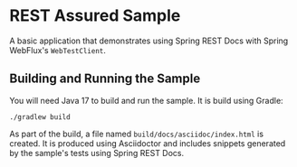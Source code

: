 # REST Assured Sample
A basic application that demonstrates using Spring REST Docs with Spring WebFlux's `WebTestClient`.



## Building and Running the Sample
You will need Java 17 to build and run the sample.
It is build using Gradle:

```
./gradlew build
```

As part of the build, a file named `build/docs/asciidoc/index.html` is created.
It is produced using Asciidoctor and includes snippets generated by the sample's tests using Spring REST Docs.
